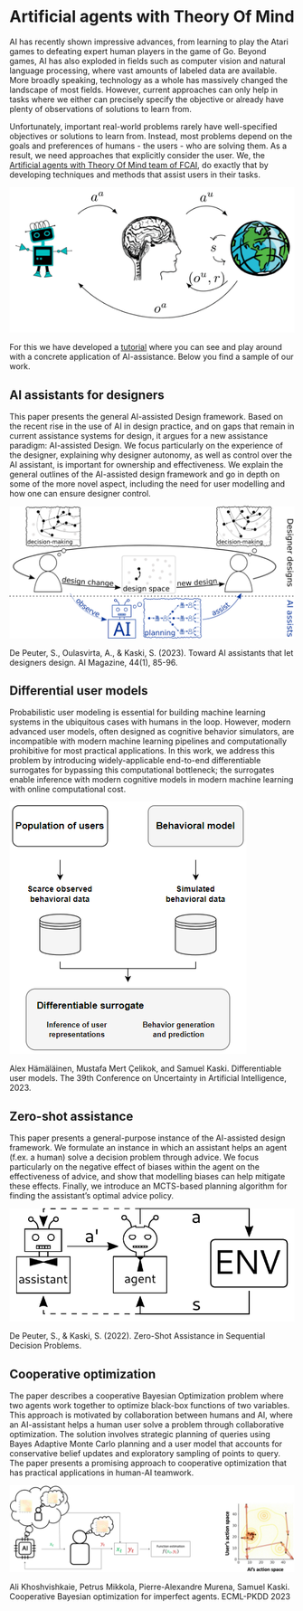 # Artificial agents with Theory Of Mind

AI has recently shown impressive advances, from learning to play the Atari
games to defeating expert human players in the game of Go. Beyond games, AI has
also exploded in fields such as computer vision and natural language
processing, where vast amounts of labeled data are available. More broadly
speaking, technology as a whole has massively changed the landscape of most
fields. However, current approaches can only help in tasks where we either can
precisely specify the objective or already have plenty of observations of
solutions to learn from.

Unfortunately, important real-world problems rarely have well-specified objectives or
solutions to learn from. Instead, most problems depend on the goals and
preferences of humans - the users - who are solving them. As a result, we need
approaches that explicitly consider the user. We, the [Artificial agents with
Theory Of Mind team of FCAI](https://fcai.fi/fcai-teams#atom), do exactly that
by developing techniques and methods that assist users in their tasks.

![AI-assistance diagram](figures/ai-assistance.png)

For this we have developed a
[tutorial](https://github.com/AaltoPML/ai_assistance_tutorial) where you can
see and play around with a concrete application of AI-assistance. Below you
find a sample of our work.

## AI assistants for designers

This paper presents the general AI-assisted Design framework. Based on the
recent rise in the use of AI in design practice, and on gaps that remain in
current assistance systems for design, it argues for a new assistance paradigm:
AI-assisted Design. We focus particularly on the experience of the designer,
explaining why designer autonomy, as well as control over the AI assistant, is
important for ownership and effectiveness. We explain the general outlines of
the AI-assisted design framework and go in depth on some of the more novel
aspect, including the need for user modelling and how one can ensure designer
control.

![Diagram for AI assisted design](figures/AI_assisted_design_slide_diagram.png)

De Peuter, S., Oulasvirta, A., & Kaski, S. (2023). Toward AI assistants that let designers design. AI Magazine, 44(1), 85-96.

## Differential user models

Probabilistic user modeling is essential for building machine learning systems
in the ubiquitous cases with humans in the loop. However, modern advanced user
models, often designed as cognitive behavior simulators, are incompatible with
modern machine learning pipelines and computationally prohibitive for most
practical applications. In this work, we address this problem by introducing
widely-applicable end-to-end differentiable surrogates for bypassing this
computational bottleneck; the surrogates enable inference with modern cognitive
models in modern machine learning with online computational cost.

![Diagram for learning differentiable surrogates](figures/differential-user-models.png)

Alex Hämäläinen, Mustafa Mert Çelikok, and Samuel Kaski. Differentiable user models. The 39th Conference on Uncertainty in Artificial Intelligence, 2023.

## Zero-shot assistance

This paper presents a general-purpose instance of the AI-assisted design
framework. We formulate an instance in which an assistant helps an agent (f.ex.
a human) solve a decision problem through advice. We focus particularly on the
negative effect of biases within the agent on the effectiveness of advice, and
show that modelling biases can help mitigate these effects. Finally, we
introduce an MCTS-based planning algorithm for finding the assistant’s optimal
advice policy.

![Diagram for zero-shot assistance](figures/ai-assisted-design-diagram-technical.png)

De Peuter, S., & Kaski, S. (2022). Zero-Shot Assistance in Sequential Decision Problems.

## Cooperative optimization

The paper describes a cooperative Bayesian Optimization problem where two
agents work together to optimize black-box functions of two variables. This
approach is motivated by collaboration between humans and AI, where an
AI-assistant helps a human user solve a problem through collaborative
optimization. The solution involves strategic planning of queries using Bayes
Adaptive Monte Carlo planning and a user model that accounts for conservative
belief updates and exploratory sampling of points to query. The paper presents
a promising approach to cooperative optimization that has practical
applications in human-AI teamwork.

![Diagram for zero-shot assistance](figures/coop-bayes-opt.png)

Ali Khoshvishkaie, Petrus Mikkola, Pierre-Alexandre Murena, Samuel Kaski.
Cooperative Bayesian optimization for imperfect agents. ECML-PKDD 2023

